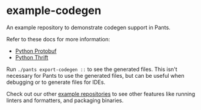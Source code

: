 # example-codegen

An example repository to demonstrate codegen support in Pants. 

Refer to these docs for more information:

* [Python Protobuf](https://www.pantsbuild.org/v2.10/docs/protobuf-python)
* [Python Thrift](https://www.pantsbuild.org/v2.10/docs/thrift-python)

Run `./pants export-codegen ::` to see the generated files. This isn't necessary for Pants to 
use the generated files, but can be useful when debugging or to generate files for IDEs.

Check out our other [example repositories](https://www.pantsbuild.org/docs/example-repos) to see 
other features like running linters and formatters, and packaging binaries.
